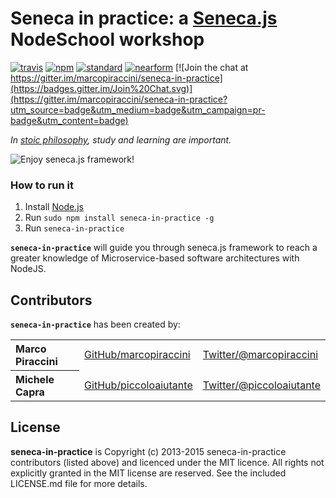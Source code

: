 # Seneca in practice: a [Seneca.js](http://senecajs.org/) NodeSchool workshop


[![travis][travis-badge]][travis-url]
[![npm][npm-badge]][npm-url]
[![standard][standard-badge]][standard-url]
[![nearform][nearform-badge]][nearform-url]
[![Join the chat at https://gitter.im/marcopiraccini/seneca-in-practice](https://badges.gitter.im/Join%20Chat.svg)](https://gitter.im/marcopiraccini/seneca-in-practice?utm_source=badge&utm_medium=badge&utm_campaign=pr-badge&utm_content=badge)

<i>In [stoic philosophy](https://en.wikipedia.org/wiki/Stoicism), study and learning are important.</i>

![Enjoy seneca.js framework!](https://raw.githubusercontent.com/marcopiraccini/seneca-in-practice/master/start.png)

### How to run it

  1. Install [Node.js](http://nodejs.org/)
  2. Run `sudo npm install seneca-in-practice -g`
  3. Run `seneca-in-practice`

<b><code>seneca-in-practice</code></b> will guide you through seneca.js framework to reach a greater knowledge of Microservice-based software architectures with NodeJS.

## Contributors

<b><code>seneca-in-practice</code></b> has been created by:

<table><tbody>
<tr><th align="left">Marco Piraccini</th><td><a href="https://github.com/marcopiraccini">GitHub/marcopiraccini</a></td><td><a href="http://twitter.com/marcopiraccini">Twitter/@marcopiraccini</a></td></tr>
<tr><th align="left">Michele Capra</th><td><a href="https://github.com/piccoloaiutante">GitHub/piccoloaiutante</a></td><td><a href="http://twitter.com/piccoloaiutante">Twitter/@piccoloaiutante</a></td></tr>
</tbody></table>

## License

**seneca-in-practice** is Copyright (c) 2013-2015 seneca-in-practice contributors (listed above) and licenced under the MIT licence. All rights not explicitly granted in the MIT license are reserved. See the included LICENSE.md file for more details.


[travis-badge]: https://travis-ci.org/marcopiraccini/seneca-in-practice.svg?branch=master
[travis-url]: https://travis-ci.org/marcopiraccini/seneca-in-practice
[npm-badge]: https://img.shields.io/npm/v/seneca-in-practice.svg?style=flat-square
[npm-url]: https://npmjs.org/package/seneca-in-practice
[standard-badge]: https://img.shields.io/badge/code%20style-standard-blue.svg?style=flat-square
[standard-url]: https://npmjs.org/package/standard
[nearform-badge]: https://img.shields.io/badge/sponsored%20by-nearForm-red.svg?style=flat-square
[nearform-url]: http://nearform.com
